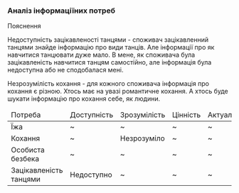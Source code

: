 ### Аналіз інформаціїних потреб

<table>
    <thead>
        <tr>
           <td>Потреба</td>
           <td>Доступність</td>
           <td>Зрозумілість</td>
           <td>Цінність</td>
           <td>Актуальність</td>
        </tr>
    </thead>
        <tr>
           <td>Їжа</td>
           <td>~</td>
           <td>~</td>
           <td>~</td>
           <td>~</td>
        </tr>
         <tr>
           <td>Кохання</td>
           <td>~</td>
           <td>Незрозуміло</td>
           <td>~</td>
           <td>~</td>
        </tr>
         <tr>
           <td>Особиста безбека</td>
           <td>~</td>
           <td>~</td>
           <td>~</td>
           <td>~</td>
        </tr>
         <tr>
           <td>Зацікавленість танцями</td>
           <td>Недоступно</td>
           <td>~</td>
           <td>~</td>
           <td>~</td>
        </tr>
        
 Пояснення
    
Недоступність зацікавленості танцями - споживач зацікавленний танцями знайде інформацію про види танців. Але інформації про як навчитися танцювати дуже мало. В мене, як споживача була зацікавленість навчитися танцям самостійно, але інформація була недоступна або не сподобалася мені.
        
Незрозумілість кохання - для кожного споживача інформація про кохання є різною. Хтось має на увазі романтичне кохання. А хтось буде шукати інформацію про кохання себе, як людини.
